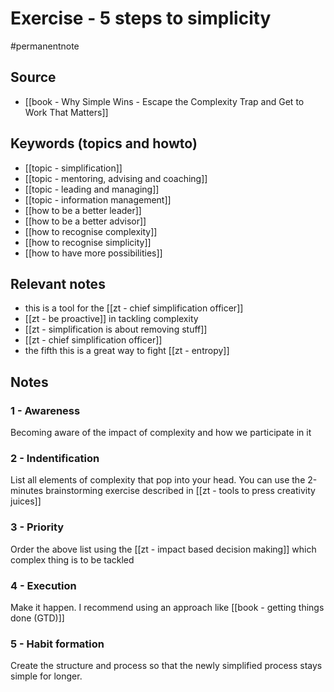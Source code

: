 # Exercise - 5 steps to simplicity

#permanentnote

## Source
- [[book - Why Simple Wins - Escape the Complexity Trap and Get to Work That Matters]]

## Keywords (topics and howto)
- [[topic - simplification]]
- [[topic - mentoring, advising and coaching]]
- [[topic - leading and managing]]
- [[topic - information management]]
- [[how to be a better leader]]
- [[how to be a better advisor]]
- [[how to recognise complexity]]
- [[how to recognise simplicity]]
- [[how to have more possibilities]]

## Relevant notes
- this is a tool for the [[zt - chief simplification officer]] 
- [[zt - be proactive]] in tackling complexity
- [[zt - simplification is about removing stuff]]
- [[zt - chief simplification officer]]
- the fifth this is a great way to fight [[zt - entropy]] 

## Notes
### 1 - Awareness
Becoming aware of the impact of complexity and how we participate in it

### 2 - Indentification
List all elements of complexity that pop into your head. You can use the 2-minutes brainstorming exercise described in [[zt - tools to press creativity juices]]

### 3 - Priority
Order the above list using the [[zt - impact based decision making]] which complex thing is to be tackled

### 4 - Execution
Make it happen. I recommend using an approach like [[book - getting things done (GTD)]]

### 5 - Habit formation
Create the structure and process so that the newly simplified process stays simple for longer. 